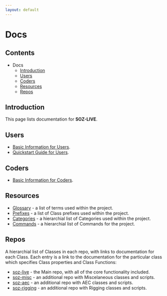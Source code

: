 ```yaml
---
layout: default
---
```


# Docs

## Contents

- Docs
  - [Introduction](#introduction)
  - [Users](#users)
  - [Coders](#coders)
  - [Resources](#resources)
  - [Repos](#repos)
  
## Introduction

This page lists documentation for **SOZ-LIVE**.  

## Users

- [Basic Information for Users](/docs/users-basics.html).
- [Quickstart Guide for Users](/docs/users-quickstart.html).


## Coders

- [Basic Information for Coders](/docs/coders-basics.html).


## Resources

- [Glossary](/docs/glossary.html) - a list of terms used within the project.
- [Prefixes](/docs/prefixes.html) - a list of Class prefixes used within the project.
- [Categories](/docs/categories.html) - a hierarchial list of Categories used within the project.
- [Commands](/docs/commands.html) - a hierarchial list of Commands for the project.

## Repos

A hierarchial list of Classes in each repo, with links to documentation for each Class. Each entry is a link to the documentation for the particular class which specifies Class properties and Class Functions: <br>
  

- [soz-live](/repos/soz-live.html) - the Main repo, with all of the core functionality included.
- [soz-misc](/repos/soz-misc.html) - an additional repo with Miscelaneous classes and scripts.
- [soz-aec](/repos/soz-aec.html) - an additional repo with AEC classes and scripts.
- [soz-rigging](/repos/soz-rigging.html) - an additional repo with Rigging classes and scripts.
